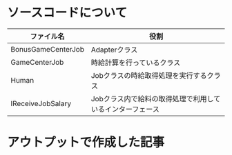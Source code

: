 # ソースコードについて
| ファイル名 | 役割 |
|-------------|-------------|
| BonusGameCenterJob | Adapterクラス |
| GameCenterJob | 時給計算を行っているクラス |
| Human | Jobクラスの時給取得処理を実行するクラス |
| IReceiveJobSalary | Jobクラス内で給料の取得処理で利用しているインターフェース |

# アウトプットで作成した記事
